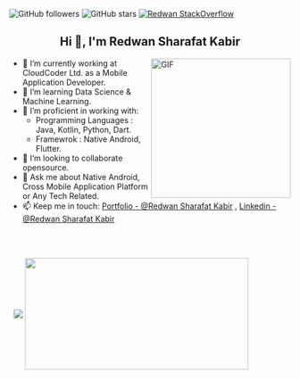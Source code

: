 ![GitHub followers](https://img.shields.io/github/followers/RedwanSharafatKabir?logo=GitHub&style=flat-square)
![GitHub stars](https://img.shields.io/github/stars/RedwanSharafatKabir?logo=GitHub&style=flat-square)
[![Redwan StackOverflow](https://stackoverflow-badge.vercel.app/?userID=9805630)](https://stackoverflow.com/users/9805630/redwan)


<h2 align="center">Hi 👋, I'm Redwan Sharafat Kabir</h1>  

<img align="right" width="250" height="250" alt="GIF" src="https://user-images.githubusercontent.com/37416018/175465859-c1142ecf-72d0-4df7-9c8e-fb37f3b59e68.gif?raw=true" width="400" height="250" />

- 🔭 I’m currently working at CloudCoder Ltd. as a Mobile Application Developer.
- 🌱 I’m learning Data Science & Machine Learning.
- 🔭 I’m proficient in working with:
  - Programming Languages : Java, Kotlin, Python, Dart.
  - Framewrok : Native Android, Flutter.
- 👯 I’m looking to collaborate opensource.
- 💬 Ask me about Native Android, Cross Mobile Application Platform or Any Tech Related.
- 📫 Keep me in touch: [Portfolio - @Redwan Sharafat Kabir](https://redwansharafatkabir.github.io/Portfolio/) , [Linkedin - @Redwan Sharafat Kabir](https://www.linkedin.com/in/redwan-sharafat/)

<br>
<br>

<p></p>

<p>&nbsp;
  <img align="center" src="https://github-readme-stats.vercel.app/api/top-langs/?username=RedwanSharafatKabir&show_icons=true&locale=en&bg_color=ffffff&title_color=0d1117&text_color=007acc&icon_color=0d1117" />
  <img align="center" src="https://github-readme-stats.vercel.app/api?username=RedwanSharafatKabir&show_icons=true&locale=en&bg_color=ffffff&title_color=0d1117&text_color=007acc&icon_color=0d1117" width="400" height="200" />

<p></p>
